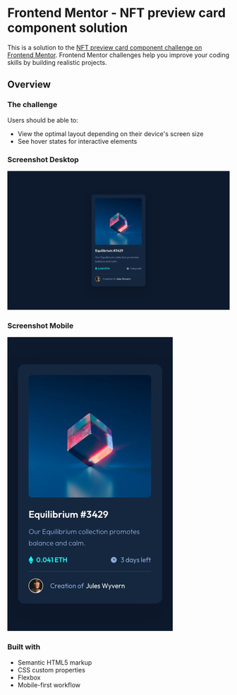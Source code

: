 # Frontend Mentor - NFT preview card component solution

This is a solution to the [NFT preview card component challenge on Frontend Mentor](https://www.frontendmentor.io/challenges/nft-preview-card-component-SbdUL_w0U). Frontend Mentor challenges help you improve your coding skills by building realistic projects. 

## Overview

### The challenge

Users should be able to: 

- View the optimal layout depending on their device's screen size
- See hover states for interactive elements

### Screenshot Desktop

![](./design/desktop-design.jpg)

### Screenshot Mobile

![](./design/mobile-design.jpg)


### Built with

- Semantic HTML5 markup
- CSS custom properties
- Flexbox
- Mobile-first workflow